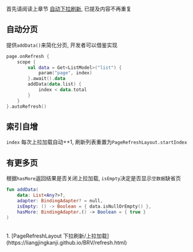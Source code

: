 首先请阅读上章节 [自动下拉刷新](auto-refresh.md), 已提及内容不再重复


## 自动分页

提供`addData()`来简化分页, 开发者可以借鉴实现

```kotlin
page.onRefresh {
    scope {
        val data = Get<ListModel>("list") {
            param("page", index)
        }.await().data
        addData(data.list) {
            index < data.total
        }
    }
}.autoRefresh()
```

## 索引自增
`index` 每次上拉加载自动++1, 刷新列表重置为`PageRefreshLayout.startIndex`

## 有更多页

根据`hasMore`返回结果是否关闭上拉加载, `isEmpty`决定是否显示`空数据`缺省页

```kotlin
fun addData(
    data: List<Any?>?,
    adapter: BindingAdapter? = null,
    isEmpty: () -> Boolean = { data.isNullOrEmpty() },
    hasMore: BindingAdapter.() -> Boolean = { true }
)
```

<br>
1. [PageRefreshLayout 下拉刷新/上拉加载](https://liangjingkanji.github.io/BRV/refresh.html)